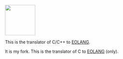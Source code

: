 <img src="https://www.yegor256.com/images/books/elegant-objects/cactus.svg" height="100px" />

This is the translator of C/C++ to [EOLANG](https://www.eolang.org).

It is my fork.
This is the translator of C to [EOLANG](https://www.eolang.org) (only).
